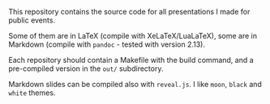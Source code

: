 This repository contains the source code for all presentations I made for
public events.

Some of them are in LaTeX (compile with XeLaTeX/LuaLaTeX), some are in Markdown
(compile with `pandoc` - tested with version 2.13).

Each repository should contain a Makefile with the build command, and a
pre-compiled version in the `out/` subdirectory.

Markdown slides can be compiled also with `reveal.js`. I like `moon`, `black`
and `white` themes.
